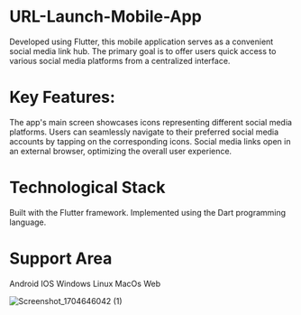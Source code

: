 # URL-Launch-Mobile-App

Developed using Flutter, this mobile application serves as a convenient social media
link hub. The primary goal is to offer users quick access to various social media
platforms from a centralized interface.

# Key Features:
The app's main screen showcases icons representing different social media platforms.
Users can seamlessly navigate to their preferred social media accounts by tapping on the corresponding icons.
Social media links open in an external browser, optimizing the overall user experience.

# Technological Stack
Built with the Flutter framework.
Implemented using the Dart programming language.

# Support Area
Android
IOS
Windows
Linux
MacOs
Web

![Screenshot_1704646042 (1)](https://github.com/aabdulmecitz/URL-Launch-Mobile-App/assets/53156663/24c0905e-69e4-4475-b344-9dc94f64e021)
